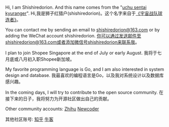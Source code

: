 Hi, I am Shishiredorion. And this name comes from the "[uchu sentai kyuranger](https://powerrangers.fandom.com/wiki/Uchu_Sentai_Kyuranger)".
Hi,我是狮子红猎户(shishiredorion)。这个名字来自于[《宇宙战队球连者》](https://baike.baidu.com/item/%E5%AE%87%E5%AE%99%E6%88%98%E9%98%9F%E4%B9%9D%E8%BF%9E%E8%80%85/20414119)。

You can contact me by sending an email to shishiredorion@163.com or by adding the WeChat account shishiredorion. 
你可以通过发送邮件至shishiredorion@163.com或者添加微信号shishiredorion来联系我。

I plan to join Shopee Singapore at the end of July or early August.
我将于七月底或八月初入职Shopee新加坡。

My favorite programming language is Go, and I am also interested in system design and database.
我最喜欢的编程语言是Go，以及我对系统设计以及数据库感兴趣。

In the coming days, I will try to contribute to the open source community.
在接下来的日子，我将努力为开源社区做出自己的贡献。

Other community accounts:
[Zhihu](https://www.zhihu.com/people/shi-zi-xi-hu-hong)
[Newcoder](https://www.nowcoder.com/profile/600023347)

其他社区账号:
[知乎](https://www.zhihu.com/people/shi-zi-xi-hu-hong)
[牛客](https://www.nowcoder.com/profile/600023347)
